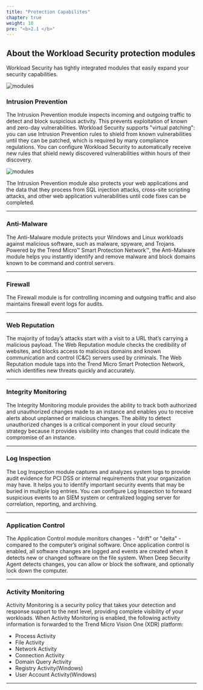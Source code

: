 ```yaml
---
title: "Protection Capabilites"
chapter: true
weight: 10
pre: "<b>2.1 </b>"
---
```


## About the Workload Security protection modules

Workload Security has tightly integrated modules that easily expand your security capabilities.

![modules](/images/modules.png)

### Intrusion Prevention
The Intrusion Prevention module inspects incoming and outgoing traffic to detect and block suspicious activity. This prevents exploitation of known and zero-day vulnerabilities. Workload Security supports "virtual patching": you can use Intrusion Prevention rules to shield from known vulnerabilities until they can be patched, which is required by many compliance regulations. You can configure Workload Security to automatically receive new rules that shield newly discovered vulnerabilities within hours of their discovery.

![modules](/images/virtual_patching.png)

The Intrusion Prevention module also protects your web applications and the data that they process from SQL injection attacks, cross-site scripting attacks, and other web application vulnerabilities until code fixes can be completed.

---

### Anti-Malware

The Anti-Malware module protects your Windows and Linux workloads against malicious software, such as malware, spyware, and Trojans. Powered by the Trend Micro™ Smart Protection Network™, the Anti-Malware module helps you instantly identify and remove malware and block domains known to be command and control servers.

---

### Firewall

The Firewall module is for controlling incoming and outgoing traffic and also maintains firewall event logs for audits.

---

### Web Reputation

The majority of today’s attacks start with a visit to a URL that’s carrying a malicious payload. The Web Reputation module checks the credibility of websites, and blocks access to malicious domains and known communication and control (C&C) servers used by criminals. The Web Reputation module taps into the Trend Micro Smart Protection Network, which identifies new threats quickly and accurately.

---

### Integrity Monitoring

The Integrity Monitoring module provides the ability to track both authorized and unauthorized changes made to an instance and enables you to receive alerts about unplanned or malicious changes. The ability to detect unauthorized changes is a critical component in your cloud security strategy because it provides visibility into changes that could indicate the compromise of an instance.

---

### Log Inspection

The Log Inspection module captures and analyzes system logs to provide audit evidence for PCI DSS or internal requirements that your organization may have. It helps you to identify important security events that may be buried in multiple log entries. You can configure Log Inspection to forward suspicious events to an SIEM system or centralized logging server for correlation, reporting, and archiving.

---

### Application Control

The Application Control module monitors changes - "drift" or "delta" - compared to the computer’s original software. Once application control is enabled, all software changes are logged and events are created when it detects new or changed software on the file system. When Deep Security Agent detects changes, you can allow or block the software, and optionally lock down the computer.

---

### Activity Monitoring

Activity Monitoring is a security policy that takes your detection and response support to the next level, providing complete visibility of your workloads. When Activity Monitoring is enabled, the following activity information is forwarded to the Trend Micro Vision One (XDR) platform:

- Process Activity
- File Activity
- Network Activity
- Connection Activity
- Domain Query Activity
- Registry Activity(Windows)
- User Account Activity(Windows)

---